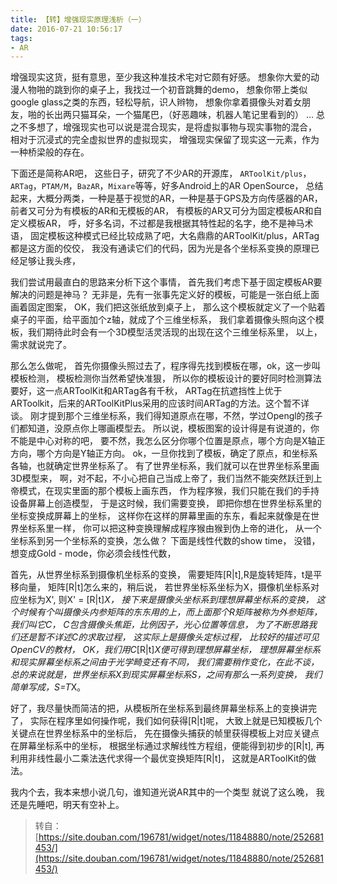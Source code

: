```yaml
---
title: 【转】增强现实原理浅析（一）
date: 2016-07-21 10:56:17
tags:
- AR
---
```

增强现实这货，挺有意思，至少我这种准技术宅对它颇有好感。
想象你大爱的动漫人物啪的跳到你的桌子上，我找过一个初音跳舞的demo，
想象你带上类似google glass之类的东西，轻松导航，识人辫物，
想象你拿着摄像头对着女朋友，啪的长出两只猫耳朵，一个猫尾巴，（好恶趣味，机器人笔记里看到的）
...
总之不多想了，增强现实也可以说是混合现实，是将虚拟事物与现实事物的混合，
相对于沉浸式的完全虚拟世界的虚拟现实，
增强现实保留了现实这一元素，作为一种桥梁般的存在。

<!-- more -->

下面还是简称AR吧，
这些日子，研究了不少AR的开源库，
`ARToolKit/plus`，`ARTag`，`PTAM/M`，`BazAR`，`Mixare`等等，好多Android上的AR OpenSource，
总结起来，大概分两类，一种是基于视觉的AR，一种是基于GPS及方向传感器的AR，
前者又可分为有模板的AR和无模板的AR，
有模板的AR又可分为固定模板AR和自定义模板AR，
呼，好多名词，不过都是我根据其特性起的名字，绝不是神马术语，
固定模板这种模式已经比较成熟了吧，大名鼎鼎的ARToolKit/plus，ARTag都是这方面的佼佼，
我没有通读它们的代码，因为光是各个坐标系变换的原理已经足够让我头疼，

我们尝试用最直白的思路来分析下这个事情，
首先我们考虑下基于固定模板AR要解决的问题是神马？
无非是，先有一张事先定义好的模板，可能是一张白纸上面画着固定图案，
OK，我们把这张纸放到桌子上，
那么这个模板就定义了一个贴着桌子的平面，给平面加个z轴，就成了个三维坐标系，
我们拿着摄像头照向这个模板，我们期待此时会有一个3D模型活灵活现的出现在这个三维坐标系里，
以上，需求就说完了。

那么怎么做呢，
首先你摄像头照过去了，程序得先找到模板在哪，ok，这一步叫模板检测，
模板检测你当然希望快准狠，
所以你的模板设计的要好同时检测算法要好，这一点ARToolKit和ARTag各有千秋，
ARTag在抗遮挡性上优于ARToolkit，后来的ARToolKitPlus采用的应该时间ARTag的方法。这个暂不详谈。
刚才提到那个三维坐标系，我们得知道原点在哪，不然，学过Opengl的孩子们都知道，没原点你上哪画模型去。
所以说，模板图案的设计得是有说道的，你不能是中心对称的吧，
要不然，我怎么区分你哪个位置是原点，哪个方向是X轴正方向，哪个方向是Y轴正方向。
ok，一旦你找到了模板，确定了原点，和坐标系各轴，也就确定世界坐标系了。
有了世界坐标系，我们就可以在世界坐标系里画3D模型来，
啊，对不起，不小心把自己当成上帝了，我们当然不能突然跃迁到上帝模式，在现实里面的那个模板上画东西，
作为程序猴，我们只能在我们的手持设备屏幕上创造模型，
于是这时候，我们需要变换，
即把你想在世界坐标系里的坐标变换成屏幕上的坐标，
这样你在这样的屏幕里画的东东，看起来就像是在世界坐标系里一样，
你可以把这种变换理解成程序猴由猴到伪上帝的进化，
从一个坐标系到另一个坐标系的变换，怎么做？
下面是线性代数的show time，
没错，想变成Gold - mode，你必须会线性代数，

首先，从世界坐标系到摄像机坐标系的变换，
需要矩阵[R|t],R是旋转矩阵，t是平移向量，
矩阵[R|t]怎么来的，稍后说，
若世界坐标系坐标为X，摄像机坐标系对应坐标为X',
则X' = [R|t]*X，
接下来是摄像头坐标系到理想屏幕坐标系的变换，
这个时候有个叫摄像头内参矩阵的东东用的上，而上面那个R矩阵被称为外参矩阵，
我们叫它C，
C包含摄像头焦距，比例因子，光心位置等信息，
为了不断思路我们还是暂不详述C的求取过程，
这实际上是摄像头定标过程，
比较好的描述可见OpenCV的教材，
OK，我们用C*[R|t]*X便可得到理想屏幕坐标，
理想屏幕坐标系和现实屏幕坐标系之间由于光学畸变还有不同，
我们需要稍作变化，在此不谈，
总的来说就是，世界坐标系X到现实屏幕坐标系S，之间有那么一系列变换，
我们简单写成，S=T*X。

好了，我尽量快而简洁的把，从模板所在坐标系到最终屏幕坐标系上的变换讲完了，
实际在程序里如何操作呢，我们如何获得[R|t]呢，
大致上就是已知模板几个关键点在世界坐标系中的坐标后，
先在摄像头捕获的帧里获得模板上对应关键点在屏幕坐标系中的坐标，
根据坐标通过求解线性方程组，便能得到初步的[R|t],
再利用非线性最小二乘法迭代求得一个最优变换矩阵[R|t]，
这就是ARToolKit的做法。

我内个去，我本来想小说几句，谁知道光说AR其中的一个类型 就说了这么晚，
我还是先睡吧，明天有空补上。

> 转自：[https://site.douban.com/196781/widget/notes/11848880/note/252681453/](https://site.douban.com/196781/widget/notes/11848880/note/252681453/)